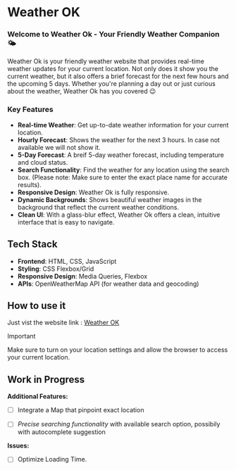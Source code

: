 # Weather OK

### Welcome to Weather Ok - Your Friendly Weather Companion 🌤️

Weather Ok is your friendly weather website that provides real-time weather updates for your current location. Not only does it show you the current weather, but it also offers a brief forecast for the next few hours and the upcoming 5 days. Whether you're planning a day out or just curious about the weather, Weather Ok has you covered 😉

### Key Features

- **Real-time Weather**: Get up-to-date weather information for your current location.
- **Hourly Forecast**: Shows the weather for the next 3 hours. In case not available we will not show it.
- **5-Day Forecast**: A breif 5-day weather forecast, including temperature and cloud status.
- **Search Functionality**: Find the weather for any location using the search box. (Please note: Make sure to enter the exact place name for accurate results).
- **Responsive Design**: Weather Ok is fully responsive.
- **Dynamic Backgrounds**: Shows beautiful weather images in the background that reflect the current weather conditions.
- **Clean UI**: With a glass-blur effect, Weather Ok offers a clean, intuitive interface that is easy to navigate.

## Tech Stack

- **Frontend**: HTML, CSS, JavaScript
- **Styling**: CSS Flexbox/Grid
- **Responsive Design**: Media Queries, Flexbox
- **APIs**: OpenWeatherMap API (for weather data and geocoding)

## How to use it

Just vist the website link : [Weather OK](https://deoruchi.github.io/Weather/)

> [!IMPORTANT]
> Make sure to turn on your location settings and allow the browser to access your current location.

## Work in Progress

**Additional Features:**

- [ ] Integrate a Map that pinpoint exact location

- [ ] _Precise searching functionality_ with available search option, possibily with autocomplete suggestion

**Issues:**

- [ ] Optimize Loading Time.
